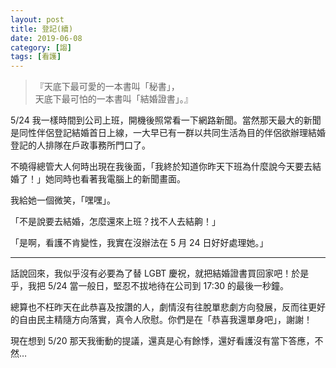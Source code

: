 ```yaml
---
layout: post
title: 登記(續)
date: 2019-06-08
category: [謅]
tags: [看護]
---
```


<link rel="stylesheet" href="https://use.fontawesome.com/releases/v5.7.2/css/all.css" integrity="sha384-fnmOCqbTlWIlj8LyTjo7mOUStjsKC4pOpQbqyi7RrhN7udi9RwhKkMHpvLbHG9Sr" crossorigin="anonymous">

><i class="fas fa-quote-left fa-3x fa-pull-left"></i>
>『天底下最可愛的一本書叫「秘書」，<br />
> 天底下最可怕的一本書叫「結婚證書」。』

<!--more-->

5/24 我一樣時間到公司上班，開機後照常看一下網路新聞。當然那天最大的新聞是同性伴侶登記結婚首日上線，一大早已有一群以共同生活為目的伴侶欲辦理結婚登記的人排隊在戶政事務所門口了。

不曉得總管大人何時出現在我後面，「我終於知道你昨天下班為什麼說今天要去結婚了！」她同時也看著我電腦上的新聞畫面。

我給她一個微笑，「嘿嘿」。

「不是說要去結婚，怎麼還來上班？找不人去結齁！」

「是啊，看護不肯變性，我實在沒辦法在 5 月 24 日好好處理她。」

*****

話說回來，我似乎沒有必要為了替 LGBT 慶祝，就把結婚證書買回家吧！於是乎，我把 5/24 當一般日，堅忍不拔地待在公司到 17:30 的最後一秒鐘。

總算也不枉昨天在此恭喜及按讚的人，劇情沒有往脫單悲劇方向發展，反而往更好的自由民主精隨方向落實，真令人欣慰。你們是在「恭喜我還單身吧」，謝謝！

現在想到 5/20 那天我衝動的提議，還真是心有餘悸，還好看護沒有當下答應，不然…

